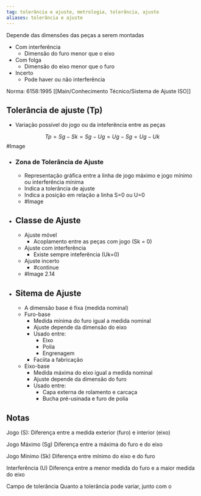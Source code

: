 ```yaml
---
tag: tolerância e ajuste, metrologia, tolerância, ajuste
aliases: tolerância e ajuste
---
```

Depende das dimensões das peças a serem montadas

 - Com interferência
	- Dimensão do furo menor que o eixo
 - Com folga
	- Dimensão do eixo menor que o furo
 - Incerto
	 - Pode haver ou não interferência

Norma: 6158:1995 [[Main/Conhecimento Técnico/Sistema de Ajuste ISO]]

## Tolerância de ajuste (Tp)
 - Variação possível do jogo ou da inteferência entre as peças

$$Tp = Sg-Sk  = Sg-Ug=Ug-Sg=Ug-Uk$$
#Image
 - ### Zona de Tolerância de Ajuste
	 - Representação gráfica entre a linha de jogo máximo e jogo mínimo ou interferência mínima
	 - Indica a tolerância de ajuste
	 - Indica a posição em relação a linha S=0 ou U=0
	 - #Image 
- ## Classe de Ajuste
	- Ajuste móvel
		- Acoplamento entre as peças com jogo (Sk = 0)
	- Ajuste com interferência
		- Existe sempre inteferência (Uk=0)
	- Ajuste incerto
		- #continue
	- #Image 2.14

 - ## Sitema de Ajuste
    - A dimensão base é fixa (medida nominal)
	 - Furo-base
		 - Medida mínima do furo igual a medida nominal
		- Ajuste depende da dimensão do eixo
		- Usado entre:
			- Eixo
			- Polia
			- Engrenagem 
		- Faciita a fabricação
	 - Eixo-base
		 - Medida máxima do eixo igual a medida nominal 
		 - Ajuste depende da dimensão do furo
		 - Usado entre:
			 - Capa externa de rolamento e carcaça
			 - Bucha pré-usinada e furo de polia

## Notas
Jogo (S):
	Diferença entre a medida exterior (furo) e interior (eixo) 

Jogo Máximo (Sg)
	Diferença entre a máxima do furo e do eixo

Jogo Mínimo (Sk)
	Diferença entre  mínimo do eixo e do furo

Interferência (U)
	Diferença entre a menor medida do furo e a maior medida do eixo

Campo de tolerância
	Quanto a tolerância pode variar, junto com o 

